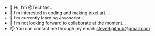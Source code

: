 - 👋 Hi, I’m @TechNet...
- 👀 I’m interested in coding and making pixel art...
- 🌱 I’m currently learning Javascript...
- 💞️ I’m not looking forward to collaborate at the moment...
- 📫 You can contact me through my email: steve9.github@gmail.com

<!---
AltAdventures/AltAdventures is a ✨ special ✨ repository because its `README.md` (this file) appears on your GitHub profile.
You can click the Preview link to take a look at your changes.
--->

